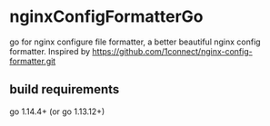# nginxConfigFormatterGo
go for nginx configure file formatter, a better beautiful nginx config formatter. Inspired by https://github.com/1connect/nginx-config-formatter.git

## build requirements
go 1.14.4+ (or go 1.13.12+)
